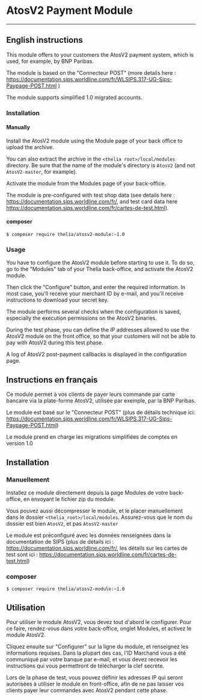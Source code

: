 # AtosV2 Payment Module
------------------------

## English instructions

This module offers to your customers the AtosV2 payment system, which is used, for example, by BNP Paribas.

The module is based on the "Connecteur POST" (more details here : https://documentation.sips.worldline.com/fr/WLSIPS.317-UG-Sips-Paypage-POST.html )

The module supports simplified 1.0 migrated accounts. 

### Installation

#### Manually

Install the AtosV2 module using the Module page of your back office to upload the archive.

You can also extract the archive in the `<thelia root>/local/modules` directory. Be sure that the name of the module's directory is `AtosV2` (and not `AtosV2-master`, for example).

Activate the module from the Modules page of your back-office.

The module is pre-configured with test shop data (see details here : https://documentation.sips.worldline.com/fr/, and test card data here https://documentation.sips.worldline.com/fr/cartes-de-test.html). 

#### composer

```
$ composer require thelia/atosv2-module:~1.0
```

### Usage

You have to configure the AtosV2 module before starting to use it. To do so, go to the "Modules" tab of your Thelia back-office, and activate the AtosV2 module.

Then click the "Configure" button, and enter the required information. In most case, you'll receive your merchant ID by e-mail, and you'll receive instructions to download your secret key.

The module performs several checks when the configuration is saved, especially the execution permissions on the AtosV2 binaries.

During the test phase, you can define the IP addresses allowed to use the AtosV2 module on the front office, so that your customers will not be able to pay with AtosV2 during this test phase. 

A log of AtosV2 post-payment callbacks is displayed in the configuration page.

## Instructions en français

Ce module permet à vos clients de payer leurs commande par carte bancaire via la plate-forme AtosV2, utilisée par exemple, par la BNP Paribas.

Le module est basé sur le "Connecteur POST" (plus de détails technique ici: https://documentation.sips.worldline.com/fr/WLSIPS.317-UG-Sips-Paypage-POST.html)

Le module prend en charge les migrations simplifiées de comptes en version 1.0

## Installation

### Manuellement

Installez ce module directement depuis la page Modules de votre back-office, en envoyant le fichier zip du module.

Vous pouvez aussi décompresser le module, et le placer manuellement dans le dossier ```<thelia_root>/local/modules```. Assurez-vous que le nom du dossier est bien ```AtosV2```, et pas ```AtosV2-master```

Le module est préconfiguré avec les données renseignées dans la documentation de SIPS (plus de détails ici : https://documentation.sips.worldline.com/fr/, les détails sur les cartes de test sont ici : https://documentation.sips.worldline.com/fr/cartes-de-test.html)

### composer

```
$ composer require thelia/atosv2-module:~1.0
```


## Utilisation

Pour utiliser le module AtosV2, vous devez tout d'abord le configurer. Pour ce faire, rendez-vous dans votre back-office, onglet Modules, et activez le module AtosV2.

Cliquez ensuite sur "Configurer" sur la ligne du module, et renseignez les informations requises. Dans la plupart des cas, l'ID Marchand vous a été communiqué par votre banque par e-mail, et vous devez recevoir les instructions qui vous permettront de télécharger la clef secrète.

Lors de la phase de test, vous pouvez définir les adresses IP qui seront autorisées à utiliser le module en front-office, afin de ne pas laisser vos clients payer leur commandes avec AtosV2 pendant cette phase.
